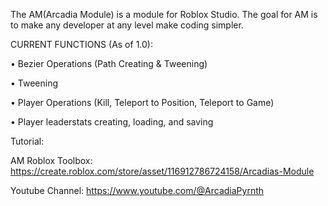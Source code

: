 The AM(Arcadia Module) is a module for Roblox Studio.
The goal for AM is to make any developer at any level make coding simpler.

CURRENT FUNCTIONS (As of 1.0):

• Bezier Operations (Path Creating & Tweening)

• Tweening

• Player Operations (Kill, Teleport to Position, Teleport to Game)

• Player leaderstats creating, loading, and saving


Tutorial:

AM Roblox Toolbox: https://create.roblox.com/store/asset/116912786724158/Arcadias-Module

Youtube Channel: https://www.youtube.com/@ArcadiaPyrnth
